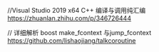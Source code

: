 ﻿//Visual Studio 2019 x64 C++ 编译与调用纯汇编
https://zhuanlan.zhihu.com/p/346726444

// 详细解析 boost make_fcontext 与jump_fcontext
https://github.com/lishaojiang/talkcoroutine
